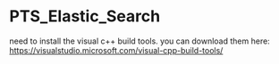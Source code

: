 # PTS_Elastic_Search
need to install the visual c++ build tools.
you can download them here: https://visualstudio.microsoft.com/visual-cpp-build-tools/
